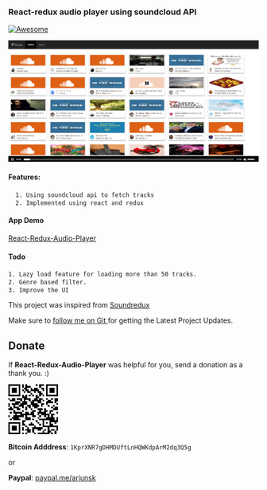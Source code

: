 ###  React-redux audio player using soundcloud API 
[![Awesome](https://cdn.rawgit.com/sindresorhus/awesome/d7305f38d29fed78fa85652e3a63e154dd8e8829/media/badge.svg)](https://github.com/arjunsk/react-redux-audio-player)


![React-Redux-Audio-Player](/screen1.png)

#### Features:
      1. Using soundcloud api to fetch tracks
      2. Implemented using react and redux
       

#### App Demo
[ React-Redux-Audio-Player ](https://musio-react.herokuapp.com)

#### Todo
    1. Lazy load feature for loading more than 50 tracks.
    2. Genre based filter.
    3. Improve the UI
    
This project was inspired from [Soundredux](https://github.com/andrewngu/sound-redux)    


Make sure to [follow me on Git ](http://github.com/arjunsk) for getting the Latest Project Updates. 

## Donate

If **React-Redux-Audio-Player** was helpful for you, send a donation as a thank you. :)

![Bitcoin](/btc.png)

**Bitcoin Adddress**: `1KprXNR7gDHMDUftLnHQWKdpArM2dq3Q5g`

or

**Paypal**:  [paypal.me/arjunsk](https://www.paypal.me/arjunsk/5) 




